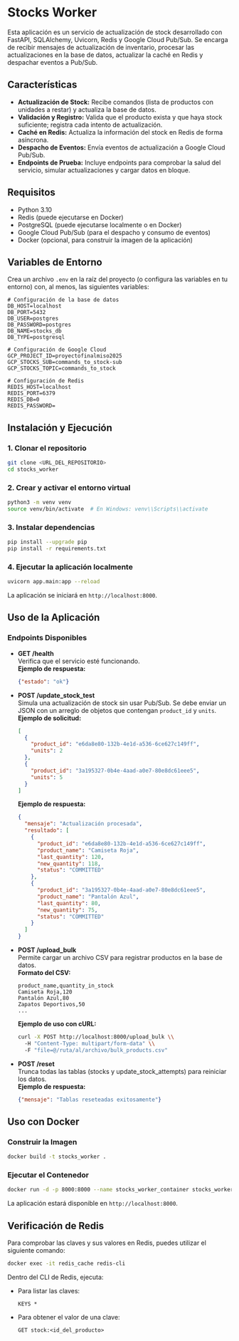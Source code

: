 # Stocks Worker

Esta aplicación es un servicio de actualización de stock desarrollado con FastAPI, SQLAlchemy, Uvicorn, Redis y Google Cloud Pub/Sub. Se encarga de recibir mensajes de actualización de inventario, procesar las actualizaciones en la base de datos, actualizar la caché en Redis y despachar eventos a Pub/Sub.

## Características

- **Actualización de Stock:** Recibe comandos (lista de productos con unidades a restar) y actualiza la base de datos.
- **Validación y Registro:** Valida que el producto exista y que haya stock suficiente; registra cada intento de actualización.
- **Caché en Redis:** Actualiza la información del stock en Redis de forma asíncrona.
- **Despacho de Eventos:** Envía eventos de actualización a Google Cloud Pub/Sub.
- **Endpoints de Prueba:** Incluye endpoints para comprobar la salud del servicio, simular actualizaciones y cargar datos en bloque.

## Requisitos

- Python 3.10
- Redis (puede ejecutarse en Docker)
- PostgreSQL (puede ejecutarse localmente o en Docker)
- Google Cloud Pub/Sub (para el despacho y consumo de eventos)
- Docker (opcional, para construir la imagen de la aplicación)

## Variables de Entorno

Crea un archivo `.env` en la raíz del proyecto (o configura las variables en tu entorno) con, al menos, las siguientes variables:

```env
# Configuración de la base de datos
DB_HOST=localhost
DB_PORT=5432
DB_USER=postgres
DB_PASSWORD=postgres
DB_NAME=stocks_db
DB_TYPE=postgresql

# Configuración de Google Cloud
GCP_PROJECT_ID=proyectofinalmiso2025
GCP_STOCKS_SUB=commands_to_stock-sub
GCP_STOCKS_TOPIC=commands_to_stock

# Configuración de Redis
REDIS_HOST=localhost
REDIS_PORT=6379
REDIS_DB=0
REDIS_PASSWORD=
```

## Instalación y Ejecución

### 1. Clonar el repositorio

```bash
git clone <URL_DEL_REPOSITORIO>
cd stocks_worker
```

### 2. Crear y activar el entorno virtual

```bash
python3 -m venv venv
source venv/bin/activate  # En Windows: venv\\Scripts\\activate
```

### 3. Instalar dependencias

```bash
pip install --upgrade pip
pip install -r requirements.txt
```

### 4. Ejecutar la aplicación localmente

```bash
uvicorn app.main:app --reload
```

La aplicación se iniciará en `http://localhost:8000`.

## Uso de la Aplicación

### Endpoints Disponibles

- **GET /health**  
  Verifica que el servicio esté funcionando.  
  **Ejemplo de respuesta:**  
  ```json
  {"estado": "ok"}
  ```

- **POST /update_stock_test**  
  Simula una actualización de stock sin usar Pub/Sub. Se debe enviar un JSON con un arreglo de objetos que contengan `product_id` y `units`.  
  **Ejemplo de solicitud:**
  ```json
  [
    {
      "product_id": "e6da8e80-132b-4e1d-a536-6ce627c149ff",
      "units": 2
    },
    {
      "product_id": "3a195327-0b4e-4aad-a0e7-80e8dc61eee5",
      "units": 5
    }
  ]
  ```
  **Ejemplo de respuesta:**
  ```json
  {
    "mensaje": "Actualización procesada",
    "resultado": [
      {
        "product_id": "e6da8e80-132b-4e1d-a536-6ce627c149ff",
        "product_name": "Camiseta Roja",
        "last_quantity": 120,
        "new_quantity": 118,
        "status": "COMMITTED"
      },
      {
        "product_id": "3a195327-0b4e-4aad-a0e7-80e8dc61eee5",
        "product_name": "Pantalón Azul",
        "last_quantity": 80,
        "new_quantity": 75,
        "status": "COMMITTED"
      }
    ]
  }
  ```

- **POST /upload_bulk**  
  Permite cargar un archivo CSV para registrar productos en la base de datos.  
  **Formato del CSV:**  
  ```csv
  product_name,quantity_in_stock
  Camiseta Roja,120
  Pantalón Azul,80
  Zapatos Deportivos,50
  ...
  ```
  **Ejemplo de uso con cURL:**
  ```bash
  curl -X POST http://localhost:8000/upload_bulk \\
    -H "Content-Type: multipart/form-data" \\
    -F "file=@/ruta/al/archivo/bulk_products.csv"
  ```

- **POST /reset**  
  Trunca todas las tablas (stocks y update_stock_attempts) para reiniciar los datos.  
  **Ejemplo de respuesta:**
  ```json
  {"mensaje": "Tablas reseteadas exitosamente"}
  ```

## Uso con Docker

### Construir la Imagen

```bash
docker build -t stocks_worker .
```

### Ejecutar el Contenedor

```bash
docker run -d -p 8000:8000 --name stocks_worker_container stocks_worker
```

La aplicación estará disponible en `http://localhost:8000`.

## Verificación de Redis

Para comprobar las claves y sus valores en Redis, puedes utilizar el siguiente comando:

```bash
docker exec -it redis_cache redis-cli
```

Dentro del CLI de Redis, ejecuta:

- Para listar las claves:
  ```
  KEYS *
  ```
- Para obtener el valor de una clave:
  ```
  GET stock:<id_del_producto>
  ```

